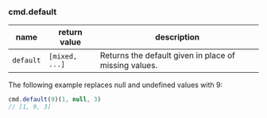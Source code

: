 ### cmd.default

| name       | return value            | description   |
|------------|-------------------------|---------------|
| `default`  | `[mixed, ...]`          | Returns the default given in place of missing values. |

The following example replaces null and undefined values with 9:

```js
cmd.default(9)(1, null, 3)
// [1, 9, 3]
```
